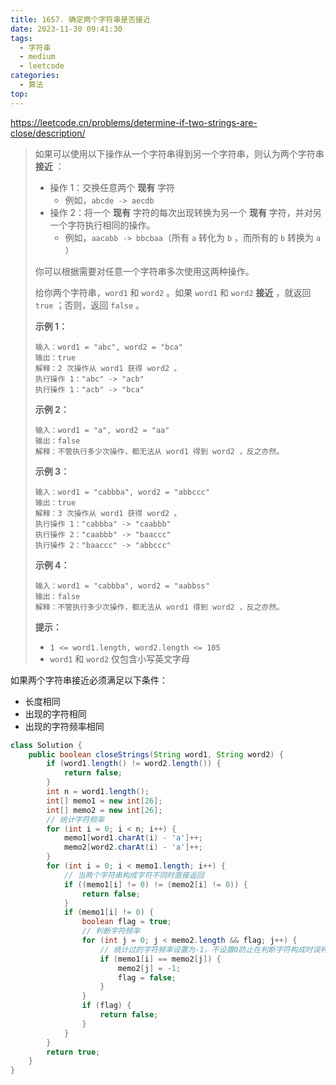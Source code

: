```yaml
---
title: 1657. 确定两个字符串是否接近
date: 2023-11-30 09:41:30
tags:
  - 字符串
  - medium
  - leetcode
categories:
  - 算法
top:
---
```


https://leetcode.cn/problems/determine-if-two-strings-are-close/description/

<!-- more -->

> 如果可以使用以下操作从一个字符串得到另一个字符串，则认为两个字符串 **接近** ：
>
> - 操作 1：交换任意两个 **现有** 字符
>   - 例如，`abcde -> aecdb`
> - 操作 2：将一个 **现有** 字符的每次出现转换为另一个 **现有** 字符，并对另一个字符执行相同的操作。
>   - 例如，`aacabb -> bbcbaa`（所有 `a` 转化为 `b` ，而所有的 `b` 转换为 `a` ）
>
> 你可以根据需要对任意一个字符串多次使用这两种操作。
>
> 给你两个字符串，`word1` 和 `word2` 。如果 `word1` 和 `word2` **接近** ，就返回 `true` ；否则，返回 `false` 。
>
>  
>
> **示例 1：**
>
> ```
> 输入：word1 = "abc", word2 = "bca"
> 输出：true
> 解释：2 次操作从 word1 获得 word2 。
> 执行操作 1："abc" -> "acb"
> 执行操作 1："acb" -> "bca"
> ```
>
> **示例 2：**
>
> ```
> 输入：word1 = "a", word2 = "aa"
> 输出：false
> 解释：不管执行多少次操作，都无法从 word1 得到 word2 ，反之亦然。
> ```
>
> **示例 3：**
>
> ```
> 输入：word1 = "cabbba", word2 = "abbccc"
> 输出：true
> 解释：3 次操作从 word1 获得 word2 。
> 执行操作 1："cabbba" -> "caabbb"
> 执行操作 2："caabbb" -> "baaccc"
> 执行操作 2："baaccc" -> "abbccc"
> ```
>
> **示例 4：**
>
> ```
> 输入：word1 = "cabbba", word2 = "aabbss"
> 输出：false
> 解释：不管执行多少次操作，都无法从 word1 得到 word2 ，反之亦然。
> ```
>
>  
>
> **提示：**
>
> - `1 <= word1.length, word2.length <= 105`
> - `word1` 和 `word2` 仅包含小写英文字母

如果两个字符串接近必须满足以下条件：

* 长度相同
* 出现的字符相同
* 出现的字符频率相同

```java
class Solution {
    public boolean closeStrings(String word1, String word2) {
        if (word1.length() != word2.length()) {
            return false;
        }
        int n = word1.length();
        int[] memo1 = new int[26];
        int[] memo2 = new int[26];
        // 统计字符频率
        for (int i = 0; i < n; i++) {
            memo1[word1.charAt(i) - 'a']++;
            memo2[word2.charAt(i) - 'a']++;
        }
        for (int i = 0; i < memo1.length; i++) {
            // 当两个字符串构成字符不同时直接返回
            if ((memo1[i] != 0) != (memo2[i] != 0)) {
                return false;
            }
            if (memo1[i] != 0) {
                boolean flag = true;
                // 判断字符频率
                for (int j = 0; j < memo2.length && flag; j++) {
                    // 统计过的字符频率设置为-1，不设置0防止在判断字符构成时误判
                    if (memo1[i] == memo2[j]) {
                        memo2[j] = -1;
                        flag = false;
                    }
                }
                if (flag) {
                    return false;
                }
            }
        }
        return true;
    }
}
```
